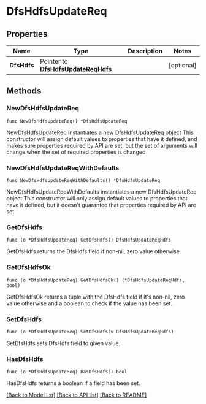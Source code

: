 # DfsHdfsUpdateReq

## Properties

Name | Type | Description | Notes
------------ | ------------- | ------------- | -------------
**DfsHdfs** | Pointer to [**DfsHdfsUpdateReqHdfs**](DfsHdfsUpdateReqHdfs.md) |  | [optional] 

## Methods

### NewDfsHdfsUpdateReq

`func NewDfsHdfsUpdateReq() *DfsHdfsUpdateReq`

NewDfsHdfsUpdateReq instantiates a new DfsHdfsUpdateReq object
This constructor will assign default values to properties that have it defined,
and makes sure properties required by API are set, but the set of arguments
will change when the set of required properties is changed

### NewDfsHdfsUpdateReqWithDefaults

`func NewDfsHdfsUpdateReqWithDefaults() *DfsHdfsUpdateReq`

NewDfsHdfsUpdateReqWithDefaults instantiates a new DfsHdfsUpdateReq object
This constructor will only assign default values to properties that have it defined,
but it doesn't guarantee that properties required by API are set

### GetDfsHdfs

`func (o *DfsHdfsUpdateReq) GetDfsHdfs() DfsHdfsUpdateReqHdfs`

GetDfsHdfs returns the DfsHdfs field if non-nil, zero value otherwise.

### GetDfsHdfsOk

`func (o *DfsHdfsUpdateReq) GetDfsHdfsOk() (*DfsHdfsUpdateReqHdfs, bool)`

GetDfsHdfsOk returns a tuple with the DfsHdfs field if it's non-nil, zero value otherwise
and a boolean to check if the value has been set.

### SetDfsHdfs

`func (o *DfsHdfsUpdateReq) SetDfsHdfs(v DfsHdfsUpdateReqHdfs)`

SetDfsHdfs sets DfsHdfs field to given value.

### HasDfsHdfs

`func (o *DfsHdfsUpdateReq) HasDfsHdfs() bool`

HasDfsHdfs returns a boolean if a field has been set.


[[Back to Model list]](../README.md#documentation-for-models) [[Back to API list]](../README.md#documentation-for-api-endpoints) [[Back to README]](../README.md)


